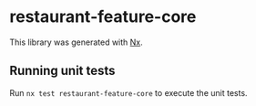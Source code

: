# restaurant-feature-core

This library was generated with [Nx](https://nx.dev).

## Running unit tests

Run `nx test restaurant-feature-core` to execute the unit tests.

